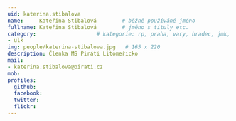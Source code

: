 ```yaml
---
uid: katerina.stibalova
name:     Kateřina Stibalová	  	# běžně používáné jméno
fullname: Kateřina Stibalová	  	# jméno s tituly etc.
category:                 	# kategorie: rp, praha, vary, hradec, jmk, senat
- ulk
img: people/katerina-stibalova.jpg   # 165 x 220
description: Členka MS Piráti Litomeřicko
mail:
- katerina.stibalova@pirati.cz
mob:
profiles:
  github:
  facebook:
  twitter: 
  flickr:
---
```


